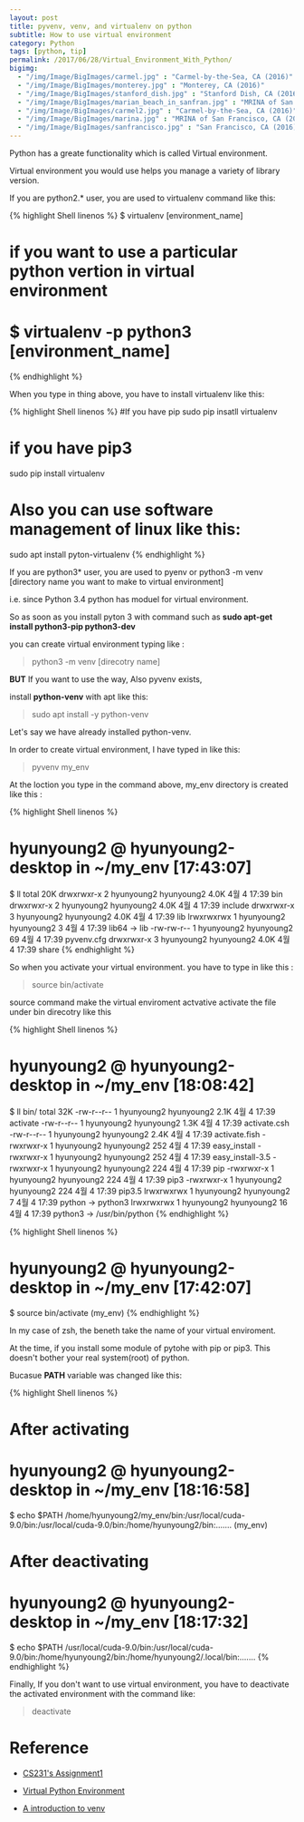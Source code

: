 ```yaml
---
layout: post
title: pyvenv, venv, and virtualenv on python
subtitle: How to use virtual environment
category: Python
tags: [python, tip]
permalink: /2017/06/28/Virtual_Environment_With_Python/
bigimg: 
  - "/img/Image/BigImages/carmel.jpg" : "Carmel-by-the-Sea, CA (2016)"
  - "/img/Image/BigImages/monterey.jpg" : "Monterey, CA (2016)"
  - "/img/Image/BigImages/stanford_dish.jpg" : "Stanford Dish, CA (2016)"
  - "/img/Image/BigImages/marian_beach_in_sanfran.jpg" : "MRINA of San Francisco, CA (2016)"
  - "/img/Image/BigImages/carmel2.jpg" : "Carmel-by-the-Sea, CA (2016)"
  - "/img/Image/BigImages/marina.jpg" : "MRINA of San Francisco, CA (2016)"
  - "/img/Image/BigImages/sanfrancisco.jpg" : "San Francisco, CA (2016)"
---
```


Python has a greate functionality which is called Virtual environment.

Virtual environment you would use helps you manage a variety of library version. 

If you are python2.* user, you are used to virtualenv command like this:

{% highlight Shell linenos %}
$ virtualenv [environment_name]
# if you want to use a particular python vertion in virtual environment
# $ virtualenv -p python3 [environment_name]
{% endhighlight %}

When you type in thing above, you have to install virtualenv like this:

{% highlight Shell linenos %}
#If you have pip 
sudo pip insatll virtualenv
# if you have pip3
sudo pip install virtualenv
# Also you can use software management of linux like this:
sudo apt install pyton-virtualenv
{% endhighlight %}

If you are python3* user, you are used to pyenv or python3 -m venv [directory name you want to make to virtual environment]

i.e. since Python 3.4 python has moduel for virtual environment. 

So as soon as you install pyton 3 with command such as **sudo apt-get install python3-pip python3-dev**

you can create virtual environment typing like :

> python3 -m venv [direcotry name]

**BUT** If you want to use the way, Also pyvenv exists, 

install **python-venv** with apt like this:

> sudo apt install -y python-venv

Let's say we have already installed python-venv. 

In order to create virtual environment, I have typed in like this:

> pyvenv my_env

At the loction you type in the command above, my_env directory is created like this :

{% highlight Shell linenos %}
# hyunyoung2 @ hyunyoung2-desktop in ~/my_env [17:43:07] 
$ ll
total 20K
drwxrwxr-x 2 hyunyoung2 hyunyoung2 4.0K  4월  4 17:39 bin
drwxrwxr-x 2 hyunyoung2 hyunyoung2 4.0K  4월  4 17:39 include
drwxrwxr-x 3 hyunyoung2 hyunyoung2 4.0K  4월  4 17:39 lib
lrwxrwxrwx 1 hyunyoung2 hyunyoung2    3  4월  4 17:39 lib64 -> lib
-rw-rw-r-- 1 hyunyoung2 hyunyoung2   69  4월  4 17:39 pyvenv.cfg
drwxrwxr-x 3 hyunyoung2 hyunyoung2 4.0K  4월  4 17:39 share
{% endhighlight %}

So when you activate your virtual environment. you have to type in like this :

>  source bin/activate 

source command make the virtual enviroment actvative activate the file under bin direcotry like this

{% highlight Shell linenos %}
# hyunyoung2 @ hyunyoung2-desktop in ~/my_env [18:08:42] 
$ ll bin/ 
total 32K
-rw-r--r-- 1 hyunyoung2 hyunyoung2 2.1K  4월  4 17:39 activate
-rw-r--r-- 1 hyunyoung2 hyunyoung2 1.3K  4월  4 17:39 activate.csh
-rw-r--r-- 1 hyunyoung2 hyunyoung2 2.4K  4월  4 17:39 activate.fish
-rwxrwxr-x 1 hyunyoung2 hyunyoung2  252  4월  4 17:39 easy_install
-rwxrwxr-x 1 hyunyoung2 hyunyoung2  252  4월  4 17:39 easy_install-3.5
-rwxrwxr-x 1 hyunyoung2 hyunyoung2  224  4월  4 17:39 pip
-rwxrwxr-x 1 hyunyoung2 hyunyoung2  224  4월  4 17:39 pip3
-rwxrwxr-x 1 hyunyoung2 hyunyoung2  224  4월  4 17:39 pip3.5
lrwxrwxrwx 1 hyunyoung2 hyunyoung2    7  4월  4 17:39 python -> python3
lrwxrwxrwx 1 hyunyoung2 hyunyoung2   16  4월  4 17:39 python3 -> /usr/bin/python
{% endhighlight %}

{% highlight Shell linenos %}
# hyunyoung2 @ hyunyoung2-desktop in ~/my_env [17:42:07] 
$ source bin/activate 
(my_env) 
{% endhighlight %}

In my case of zsh, the beneth take the name of your virtual enviroment. 

At the time, if you install some module of pytohe with pip or pip3. This doesn't bother your real system(root) of python. 

Bucasue **PATH** variable was changed like this:

{% highlight Shell linenos %}
# After activating
# hyunyoung2 @ hyunyoung2-desktop in ~/my_env [18:16:58] 
$ echo $PATH
/home/hyunyoung2/my_env/bin:/usr/local/cuda-9.0/bin:/usr/local/cuda-9.0/bin:/home/hyunyoung2/bin:.......
(my_env) 

# After deactivating 
# hyunyoung2 @ hyunyoung2-desktop in ~/my_env [18:17:32] 
$ echo $PATH
/usr/local/cuda-9.0/bin:/usr/local/cuda-9.0/bin:/home/hyunyoung2/bin:/home/hyunyoung2/.local/bin:.......
{% endhighlight %}

Finally, If you don't want to use virtual environment, you have to deactivate the activated environment with the command like:

> deactivate

# Reference 
 
  - [CS231's Assignment1](http://cs231n.github.io/assignments2017/assignment1/)
  
  - [Virtual Python Environment](http://docs.python-guide.org/en/latest/dev/virtualenvs/)
  
  - [A introduction to venv](http://cewing.github.io/training.python_web/html/presentations/venv_intro.html)
